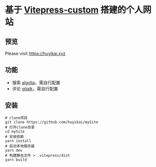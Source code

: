 # 基于 [Vitepress-custom](https://github.com/vitepress-custom) 搭建的个人网站

## 预览

Please visit  https://huyikai.xyz

## 功能

- 搜索 [algolia](https://www.algolia.com)，需自行配置
- 评论 [gitalk](https://github.com/gitalk/gitalk)，需自行配置

## 安装

```shell
# clone项目
git clone https://github.com/huyikai/mySite
# 打开clone目录
cd mySite
# 安装依赖
yarn install
# 启动本地服务器
yarn dev
# 构建静态文件 > .vitepress/dist
yarn build
```

